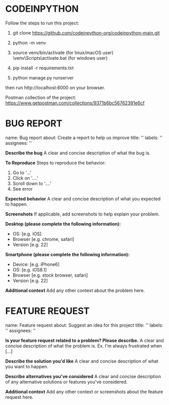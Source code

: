 # CODEINPYTHON

Follow the steps to run this project:

1. git clone https://github.com/codeinpython-org/codeinpython-main.git

2. python -m venv

3. source venv/bin/activate (for linux/macOS user)
   \venv\Scripts\activate.bat  (for windows user)

4. pip install -r requirements.txt

5. python manage.py runserver

then run http://localhost:8000 on your browser.


Postman collection of the project: https://www.getpostman.com/collections/9371b6bc56762391e6cf



# BUG REPORT

name: Bug report
about: Create a report to help us improve
title: ''
labels: ''
assignees: ''


**Describe the bug**
A clear and concise description of what the bug is.

**To Reproduce**
Steps to reproduce the behavior:
1. Go to '...'
2. Click on '....'
3. Scroll down to '....'
4. See error

**Expected behavior**
A clear and concise description of what you expected to happen.

**Screenshots**
If applicable, add screenshots to help explain your problem.

**Desktop (please complete the following information):**
 - OS: [e.g. iOS]
 - Browser [e.g. chrome, safari]
 - Version [e.g. 22]

**Smartphone (please complete the following information):**
 - Device: [e.g. iPhone6]
 - OS: [e.g. iOS8.1]
 - Browser [e.g. stock browser, safari]
 - Version [e.g. 22]

**Additional context**
Add any other context about the problem here.


# FEATURE REQUEST


name: Feature request
about: Suggest an idea for this project
title: ''
labels: ''
assignees: ''


**Is your feature request related to a problem? Please describe.**
A clear and concise description of what the problem is. Ex. I'm always frustrated when [...]

**Describe the solution you'd like**
A clear and concise description of what you want to happen.

**Describe alternatives you've considered**
A clear and concise description of any alternative solutions or features you've considered.

**Additional context**
Add any other context or screenshots about the feature request here.


